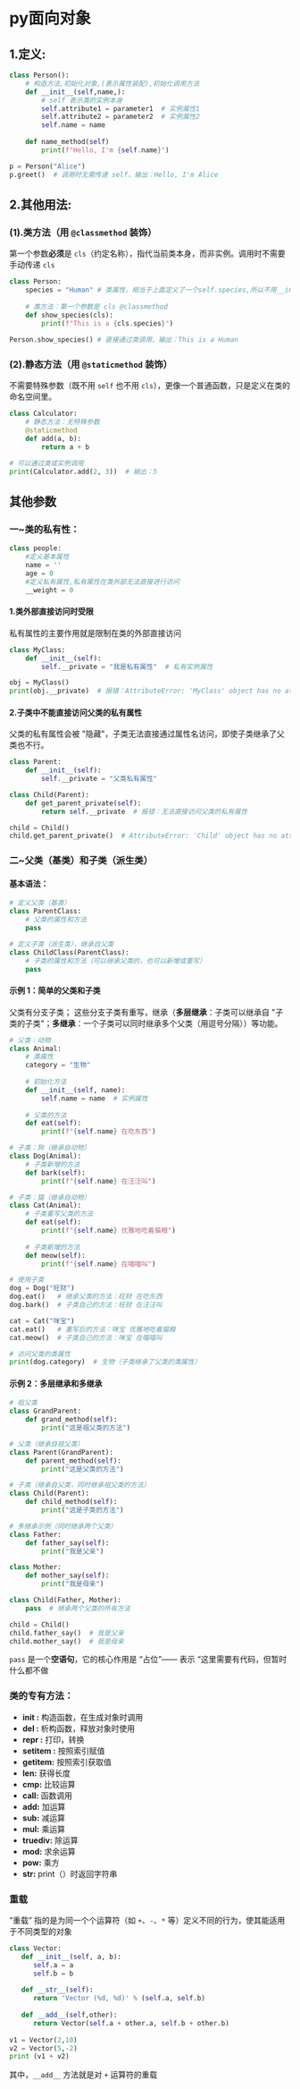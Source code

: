 # py面向对象


## 1.定义:
```python
class Person():
	# 构造方法,初始化对象,(表示属性装配),初始化调用方法
	def __init__(self,name,): 
        # self 表示类的实例本身
        self.attribute1 = parameter1  # 实例属性1
        self.attribute2 = parameter2  # 实例属性2
        self.name = name
        
    def name_method(self)
        print(f"Hello, I'm {self.name}")

p = Person("Alice")
p.greet()  # 调用时无需传递 self，输出：Hello, I'm Alice
```

## 2.其他用法:
### (1).类方法（用 `@classmethod` 装饰）
第一个参数**必须**是 `cls`（约定名称），指代当前类本身，而非实例。调用时不需要手动传递 `cls`
```python
class Person: 
	species = "Human" # 类属性，相当于上面定义了一个self.species,所以不用__init__
	
	# 类方法：第一个参数是 cls @classmethod 
	def show_species(cls): 
		print(f"This is a {cls.species}") 
		
Person.show_species() # 直接通过类调用，输出：This is a Human
```
### (2).静态方法（用 `@staticmethod` 装饰） 
不需要特殊参数（既不用 `self` 也不用 `cls`），更像一个普通函数，只是定义在类的命名空间里。

```python
class Calculator:
    # 静态方法：无特殊参数
    @staticmethod
    def add(a, b):
        return a + b

# 可以通过类或实例调用
print(Calculator.add(2, 3))  # 输出：5
```


## 其他参数
### 一~类的私有性：
```python
class people: 
	#定义基本属性 
	name = ''
	age = 0
	#定义私有属性,私有属性在类外部无法直接进行访问
	__weight = 0
```
#### 1.类外部直接访问时受限
私有属性的主要作用就是限制在类的外部直接访问
```python
class MyClass:
    def __init__(self):
        self.__private = "我是私有属性"  # 私有实例属性

obj = MyClass()
print(obj.__private)  # 报错：AttributeError: 'MyClass' object has no attribute '__private'
```
#### 2.子类中不能直接访问父类的私有属性
父类的私有属性会被 "隐藏"，子类无法直接通过属性名访问，即使子类继承了父类也不行。
```python
class Parent:
    def __init__(self):
        self.__private = "父类私有属性"

class Child(Parent):
    def get_parent_private(self):
        return self.__private  # 报错：无法直接访问父类的私有属性

child = Child()
child.get_parent_private()  # AttributeError: 'Child' object has no attribute '__private'
```


### 二~父类（基类）和子类（派生类）
#### 基本语法：
```python
# 定义父类（基类）
class ParentClass:
    # 父类的属性和方法
    pass

# 定义子类（派生类），继承自父类
class ChildClass(ParentClass):
    # 子类的属性和方法（可以继承父类的，也可以新增或重写）
    pass
```
#### 示例 1：简单的父类和子类
父类有分支子类；
这些分支子类有重写，继承（**多层继承**：子类可以继承自 "子类的子类"；**多继承**：一个子类可以同时继承多个父类（用逗号分隔））等功能。
```python
# 父类：动物
class Animal:
    # 类属性
    category = "生物"
    
    # 初始化方法
    def __init__(self, name):
        self.name = name  # 实例属性
    
    # 父类的方法
    def eat(self):
        print(f"{self.name} 在吃东西")

# 子类：狗（继承自动物）
class Dog(Animal):
    # 子类新增的方法
    def bark(self):
        print(f"{self.name} 在汪汪叫")

# 子类：猫（继承自动物）
class Cat(Animal):
    # 子类重写父类的方法
    def eat(self):
        print(f"{self.name} 优雅地吃着猫粮")
    
    # 子类新增的方法
    def meow(self):
        print(f"{self.name} 在喵喵叫")

# 使用子类
dog = Dog("旺财")
dog.eat()   # 继承父类的方法：旺财 在吃东西
dog.bark()  # 子类自己的方法：旺财 在汪汪叫

cat = Cat("咪宝")
cat.eat()   # 重写后的方法：咪宝 优雅地吃着猫粮
cat.meow()  # 子类自己的方法：咪宝 在喵喵叫

# 访问父类的类属性
print(dog.category)  # 生物（子类继承了父类的类属性）
```
#### 示例 2：多层继承和多继承
```python
# 祖父类
class GrandParent:
    def grand_method(self):
        print("这是祖父类的方法")

# 父类（继承自祖父类）
class Parent(GrandParent):
    def parent_method(self):
        print("这是父类的方法")

# 子类（继承自父类，同时继承祖父类的方法）
class Child(Parent):
    def child_method(self):
        print("这是子类的方法")

# 多继承示例（同时继承两个父类）
class Father:
    def father_say(self):
        print("我是父亲")

class Mother:
    def mother_say(self):
        print("我是母亲")

class Child(Father, Mother):
    pass  # 继承两个父类的所有方法

child = Child()
child.father_say()  # 我是父亲
child.mother_say()  # 我是母亲
```
`pass` 是一个**空语句**，它的核心作用是 “占位”—— 表示 “这里需要有代码，但暂时什么都不做

### 类的专有方法：

- **__init__ :** 构造函数，在生成对象时调用
- **__del__ :** 析构函数，释放对象时使用
- **__repr__ :** 打印，转换
- **__setitem__ :** 按照索引赋值
- **__getitem__:** 按照索引获取值
- **__len__:** 获得长度
- **__cmp__:** 比较运算
- **__call__:** 函数调用
- **__add__:** 加运算
- **__sub__:** 减运算
- **__mul__:** 乘运算
- **__truediv__:** 除运算
- **__mod__:** 求余运算
- **__pow__:** 乘方
- **__str__:** print（）时返回字符串

### 重载
”重载” 指的是为同一个个运算符（如 `+`、`-`、`*` 等）定义不同的行为，使其能适用于不同类型的对象
```python
class Vector:
   def __init__(self, a, b):
      self.a = a
      self.b = b
 
   def __str__(self):
      return 'Vector (%d, %d)' % (self.a, self.b)
   
   def __add__(self,other):
      return Vector(self.a + other.a, self.b + other.b)
 
v1 = Vector(2,10)
v2 = Vector(5,-2)
print (v1 + v2)
```
其中，`__add__` 方法就是对 `+` 运算符的重载

